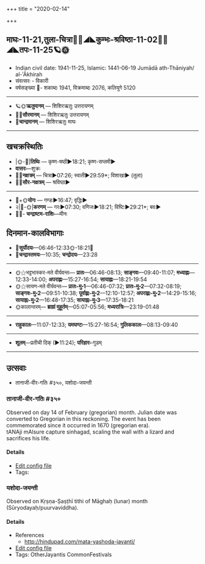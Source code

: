 +++
title = "2020-02-14"

+++
## माघः-11-21,तुला-चित्रा🌛🌌◢◣कुम्भः-श्रविष्ठा-11-02🌌🌞◢◣तपः-11-25🪐🌞
- Indian civil date: 1941-11-25, Islamic: 1441-06-19 Jumādā ath-Thāniyah/ al-ʾĀkhirah
- संवत्सरः - विकारी
- वर्षसङ्ख्या 🌛- शकाब्दः 1941, विक्रमाब्दः 2076, कलियुगे 5120
___________________
- 🪐🌞**ऋतुमानम्** — शिशिरऋतुः उत्तरायणम्
- 🌌🌞**सौरमानम्** — शिशिरऋतुः उत्तरायणम्
- 🌛**चान्द्रमानम्** — शिशिरऋतुः माघः
___________________


## खचक्रस्थितिः
- |🌞-🌛|**तिथिः** — कृष्ण-षष्ठी►18:21; कृष्ण-सप्तमी►  
- **वासरः**—शुक्रः  
- 🌌🌛**नक्षत्रम्** — चित्रा►07:26; स्वाती►29:59*; विशाखा► (तुला)  
- 🌌🌞**सौर-नक्षत्रम्** — श्रविष्ठा►  
___________________
- 🌛+🌞**योगः** — गण्डः►16:47; वृद्धिः►  
- २|🌛-🌞|**करणम्** — गरः►07:30; वणिजः►18:21; विष्टिः►29:21*; बवः►  
- 🌌🌛- **चन्द्राष्टम-राशिः**—मीनः  


## दिनमान-कालविभागाः
- 🌅**सूर्योदयः**—06:46-12:33🌞️-18:21🌇  
- 🌛**चन्द्रास्तमयः**—10:35; **चन्द्रोदयः**—23:28  
___________________
- 🌞⚝भट्टभास्कर-मते वीर्यवन्तः— **प्रातः**—06:46-08:13; **साङ्गवः**—09:40-11:07; **मध्याह्नः**—12:33-14:00; **अपराह्णः**—15:27-16:54; **सायाह्नः**—18:21-19:54  
- 🌞⚝सायण-मते वीर्यवन्तः— **प्रातः-मु॰1**—06:46-07:32; **प्रातः-मु॰2**—07:32-08:19; **साङ्गवः-मु॰2**—09:51-10:38; **पूर्वाह्णः-मु॰2**—12:10-12:57; **अपराह्णः-मु॰2**—14:29-15:16; **सायाह्नः-मु॰2**—16:48-17:35; **सायाह्नः-मु॰3**—17:35-18:21  
- 🌞कालान्तरम्— **ब्राह्मं मुहूर्तम्**—05:07-05:56; **मध्यरात्रिः**—23:19-01:48  
___________________
- **राहुकालः**—11:07-12:33; **यमघण्टः**—15:27-16:54; **गुलिककालः**—08:13-09:40  
___________________
- **शूलम्**—प्रतीची दिक् (►11:24); **परिहारः**–गुडम्  
___________________

## उत्सवाः
- तानाजी-वीर-गतिः #३५०, यशोदा-जयन्ती
### तानाजी-वीर-गतिः #३५०

Observed on day 14 of February (gregorian) month. Julian date was converted to Gregorian in this reckoning. The event has been commemorated since it occurred in 1670 (gregorian era).  
tANAji mAlsure capture sinhagad, scaling the wall with a lizard and sacrifices his life.

#### Details
- [Edit config file](https://github.com/jyotisham/adyatithi/tree/master/mahApuruSha/xatra-later/gregorian/day/02/14/tAnAjI-vIra-gatiH.toml)
- Tags: 


### यशोदा-जयन्ती

Observed on Kṛṣṇa-Ṣaṣṭhī tithi of Māghaḥ (lunar) month (Sūryodayaḥ/puurvaviddha). 

#### Details
- References
  - http://hindupad.com/mata-yashoda-jayanti/
- [Edit config file](https://github.com/jyotisham/adyatithi/tree/master/devatA/vaiShNava/lunar_month/tithi/11/21/yazOdA~jayantI.toml)
- Tags: OtherJayantis CommonFestivals


